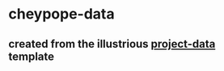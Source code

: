 # cheypope-data
## created from the illustrious [project-data](https://github.com/spenpo-freelance/project-data) template

